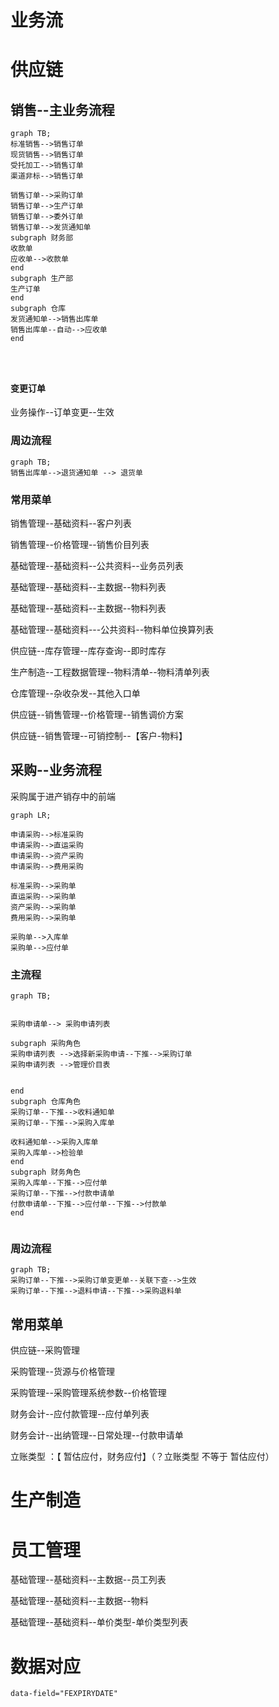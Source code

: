

# 业务流



# 供应链



## 销售--主业务流程

```mermaid
graph TB;
标准销售-->销售订单
现货销售-->销售订单
受托加工-->销售订单
渠道非标-->销售订单

销售订单-->采购订单
销售订单-->生产订单
销售订单-->委外订单
销售订单-->发货通知单
subgraph 财务部
收款单
应收单-->收款单
end
subgraph 生产部
生产订单
end
subgraph 仓库
发货通知单-->销售出库单 
销售出库单--自动-->应收单
end


 
```

#### 变更订单

业务操作--订单变更--生效

### 周边流程

```mermaid
graph TB;
销售出库单-->退货通知单 --> 退货单
```







### 常用菜单

销售管理--基础资料--客户列表

销售管理--价格管理--销售价目列表

基础管理--基础资料--公共资料--业务员列表

基础管理--基础资料--主数据--物料列表

基础管理--基础资料--主数据--物料列表

基础管理--基础资料---公共资料--物料单位换算列表

供应链--库存管理--库存查询--即时库存

生产制造--工程数据管理--物料清单--物料清单列表

仓库管理--杂收杂发--其他入口单

供应链--销售管理--价格管理--销售调价方案

供应链--销售管理--可销控制--【客户-物料】



## 采购--业务流程

采购属于进产销存中的前端





```mermaid
graph LR;

申请采购-->标准采购
申请采购-->直运采购
申请采购-->资产采购
申请采购-->费用采购

标准采购-->采购单
直运采购-->采购单
资产采购-->采购单
费用采购-->采购单

采购单-->入库单
采购单-->应付单
```





### 主流程

```mermaid
graph TB;
 

采购申请单--> 采购申请列表

subgraph 采购角色
采购申请列表 -->选择新采购申请--下推-->采购订单
采购申请列表 -->管理价目表


end
subgraph 仓库角色
采购订单--下推-->收料通知单
采购订单--下推-->采购入库单

收料通知单-->采购入库单
采购入库单-->检验单
end
subgraph 财务角色
采购入库单--下推-->应付单
采购订单--下推-->付款申请单
付款申请单--下推-->应付单--下推-->付款单
end
 
```

### 周边流程

```mermaid
graph TB;
采购订单--下推-->采购订单变更单--关联下查-->生效
采购订单--下推-->退料申请--下推-->采购退料单
```

## 常用菜单

供应链--采购管理

采购管理--货源与价格管理

采购管理--采购管理系统参数--价格管理

财务会计--应付款管理--应付单列表

财务会计--出纳管理--日常处理--付款申请单



立账类型 ：【 暂估应付，财务应付】（？立账类型 不等于 暂估应付）



# 生产制造





# 员工管理

基础管理--基础资料--主数据--员工列表

基础管理--基础资料--主数据--物料

基础管理--基础资料--单价类型-单价类型列表



















# 数据对应

```
data-field="FEXPIRYDATE"
```



<script type="text/javascript" src="https://cdnjs.cloudflare.com/ajax/libs/mermaid/9.4.3/mermaid.min.js"></script>
<script>
console.log('显示图表') 
mermaid.init({ noteMargin: 10 }, '.language-mermaid');
</script>
 

 
